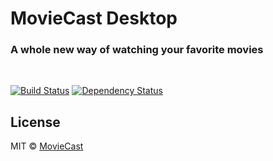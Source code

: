 # MovieCast Desktop

### A whole new way of watching your favorite movies

<br/>

[![Build Status][travis-image]][travis-url]
[![Dependency Status][david_img]][david_site]


## License
MIT © [MovieCast](https://github.com/MovieCast)

[travis-image]: https://travis-ci.org/moviecast/moviecast-desktop.svg?branch=master
[travis-url]: https://travis-ci.org/moviecast/moviecast-desktop
[david_img]: https://img.shields.io/david/moviecast/moviecast-desktop.svg
[david_site]: https://david-dm.org/moviecast/moviecast-desktop
